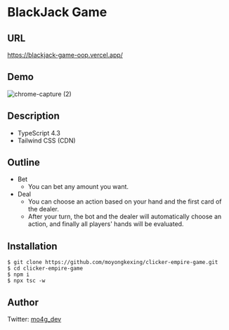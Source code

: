 # BlackJack Game
## URL
https://blackjack-game-oop.vercel.app/

## Demo
![chrome-capture (2)](https://user-images.githubusercontent.com/77483402/121381576-cdc26c80-c980-11eb-9ee9-78cf6f5f3aa5.gif)

## Description

- TypeScript 4.3
- Tailwind CSS (CDN)

## Outline
- Bet
  - You can bet any amount you want.
- Deal
  - You can choose an action based on your hand and the first card of the dealer.
  - After your turn, the bot and the dealer will automatically choose an action, and finally all players' hands will be evaluated.
  
## Installation
```
$ git clone https://github.com/moyongkexing/clicker-empire-game.git
$ cd clicker-empire-game
$ npm i
$ npx tsc -w
```

## Author
Twitter: [mo4g_dev](https://twitter.com/mo4g_dev)